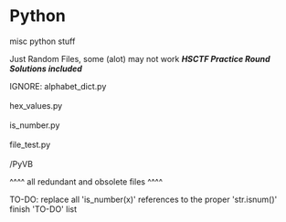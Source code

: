 # Python
misc python stuff

Just Random Files, some (alot) may not work
***HSCTF Practice Round Solutions included***


IGNORE:
  alphabet_dict.py<br></br>
  hex_values.py<br></br>
  is_number.py<br></br>
  file_test.py<br></br>
  /PyVB

^^^^ all redundant and obsolete files ^^^^

TO-DO:
  replace all 'is_number(x)' references to the proper 'str.isnum()'
  finish 'TO-DO' list
